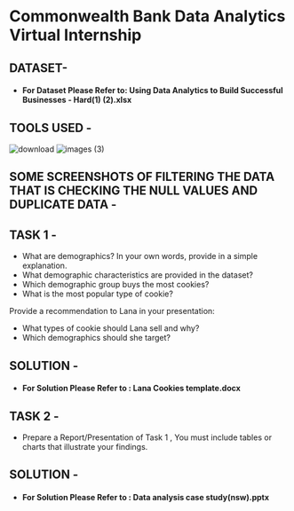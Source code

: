 # Commonwealth Bank Data Analytics Virtual Internship 


## DATASET-

* #### For Dataset Please Refer to: Using Data Analytics to Build Successful Businesses - Hard(1) (2).xlsx



## TOOLS USED - 

![download](https://user-images.githubusercontent.com/111995863/193412142-23bde289-d9f1-4f65-b1ee-25db1b3b47bb.jpg)
   ![images (3)](https://user-images.githubusercontent.com/111995863/193412214-da8189cc-0163-42cd-ba07-3f909b6cd756.png)



## SOME SCREENSHOTS OF FILTERING THE DATA THAT IS CHECKING THE NULL VALUES AND DUPLICATE DATA - 
 







## TASK 1 -

* What are demographics? In your own words, provide in a simple explanation.
* What demographic characteristics are provided in the dataset?
* Which demographic group buys the most cookies?
* What is the most popular type of cookie?

Provide a recommendation to Lana in your presentation:

* What types of cookie should Lana sell and why?
* Which demographics should she target?

 
 ## SOLUTION -

* #### For Solution Please Refer to : Lana Cookies template.docx


## TASK 2 -

* Prepare a Report/Presentation of Task 1 , You must include tables or charts that illustrate your findings.

## SOLUTION -

* #### For Solution Please Refer to : Data analysis case study(nsw).pptx
